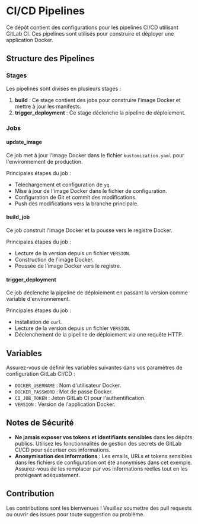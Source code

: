 # CI/CD Pipelines

Ce dépôt contient des configurations pour les pipelines CI/CD utilisant GitLab CI. Ces pipelines sont utilisés pour construire et déployer une application Docker.

## Structure des Pipelines

### Stages

Les pipelines sont divisés en plusieurs stages :

1. **build** : Ce stage contient des jobs pour construire l'image Docker et mettre à jour les manifests.
2. **trigger_deployment** : Ce stage déclenche la pipeline de déploiement.

### Jobs

#### update_image

Ce job met à jour l'image Docker dans le fichier `kustomization.yaml` pour l'environnement de production.

Principales étapes du job :
- Téléchargement et configuration de `yq`.
- Mise à jour de l'image Docker dans le fichier de configuration.
- Configuration de Git et commit des modifications.
- Push des modifications vers la branche principale.

#### build_job

Ce job construit l'image Docker et la pousse vers le registre Docker.

Principales étapes du job :
- Lecture de la version depuis un fichier `VERSION`.
- Construction de l'image Docker.
- Poussée de l'image Docker vers le registre.

#### trigger_deployment

Ce job déclenche la pipeline de déploiement en passant la version comme variable d'environnement.

Principales étapes du job :
- Installation de `curl`.
- Lecture de la version depuis un fichier `VERSION`.
- Déclenchement de la pipeline de déploiement via une requête HTTP.

## Variables

Assurez-vous de définir les variables suivantes dans vos paramètres de configuration GitLab CI/CD :

- `DOCKER_USERNAME` : Nom d'utilisateur Docker.
- `DOCKER_PASSWORD` : Mot de passe Docker.
- `CI_JOB_TOKEN` : Jeton GitLab CI pour l'authentification.
- `VERSION` : Version de l'application Docker.

## Notes de Sécurité

- **Ne jamais exposer vos tokens et identifiants sensibles** dans les dépôts publics. Utilisez les fonctionnalités de gestion des secrets de GitLab CI/CD pour sécuriser ces informations.
- **Anonymisation des informations** : Les emails, URLs et tokens sensibles dans les fichiers de configuration ont été anonymisés dans cet exemple. Assurez-vous de les remplacer par vos informations réelles tout en les protégeant adéquatement.

## Contribution

Les contributions sont les bienvenues ! Veuillez soumettre des pull requests ou ouvrir des issues pour toute suggestion ou problème.


